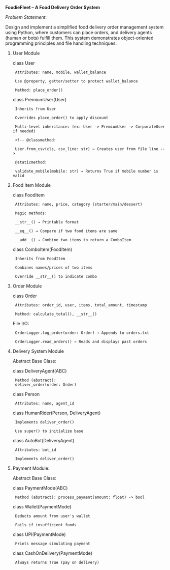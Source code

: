 **FoodieFleet – A Food Delivery Order System**

*Problem Statement*:

Design and implement a simplified food delivery order management system using Python, where customers can place orders, and delivery agents (human or bots) fulfill them. This system demonstrates object-oriented programming principles and file handling techniques.

1. User Module

    class User

        Attributes: name, mobile, wallet_balance

        Use @property, getter/setter to protect wallet_balance

        Method: place_order()

    class PremiumUser(User)

        Inherits from User

        Overrides place_order() to apply discount

        Multi-level inheritance: (ex: User -> PremiumUser -> CorporateUser if needed)

        <!-- @classmethod:

        User.from_csv(cls, csv_line: str) → Creates user from file line -->

        @staticmethod:

        validate_mobile(mobile: str) → Returns True if mobile number is valid

2. Food Item Module

    class FoodItem

        Attributes: name, price, category (starter/main/dessert)

        Magic methods:

        __str__() → Printable format

        __eq__() → Compare if two food items are same

        __add__() → Combine two items to return a ComboItem

    class ComboItem(FoodItem)

        Inherits from FoodItem

        Combines names/prices of two items

        Override __str__() to indicate combo

3. Order Module

    class Order

        Attributes: order_id, user, items, total_amount, timestamp

        Method: calculate_total(), __str__()

    File I/O:

        OrderLogger.log_order(order: Order) → Appends to orders.txt

        OrderLogger.read_orders() → Reads and displays past orders

4. Delivery System Module

    Abstract Base Class:
        
    class DeliveryAgent(ABC)

        Method (abstract):
        deliver_order(order: Order)

    class Person

        Attributes: name, agent_id

    class HumanRider(Person, DeliveryAgent)

        Implements deliver_order()

        Use super() to initialize base

    class AutoBot(DeliveryAgent)

        Attributes: bot_id

        Implements deliver_order()

5. Payment Module:

    Abstract Base Class:
    
    class PaymentMode(ABC)

        Method (abstract): process_payment(amount: float) -> bool


    class Wallet(PaymentMode)

        Deducts amount from user's wallet

        Fails if insufficient funds

    class UPI(PaymentMode)

        Prints message simulating payment

    class CashOnDelivery(PaymentMode)

        Always returns True (pay on delivery)